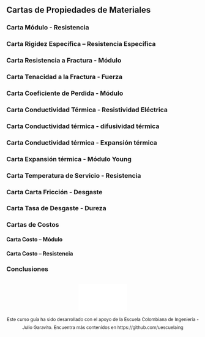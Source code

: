## Cartas de Propiedades de Materiales

### Carta Módulo - Resistencia

### Carta Rigidez Específica – Resistencia Específica

### Carta Resistencia a Fractura - Módulo

### Carta Tenacidad a la Fractura - Fuerza

### Carta Coeficiente de Perdida - Módulo

### Carta Conductividad Térmica - Resistividad Eléctrica

### Carta Conductividad térmica - difusividad térmica

### Carta Conductividad térmica - Expansión térmica

### Carta Expansión térmica - Módulo Young

### Carta Temperatura de Servicio - Resistencia

### Carta Carta Fricción - Desgaste

### Carta Tasa de Desgaste - Dureza

### Cartas de Costos

#### Carta Costo – Módulo

#### Carta Costo – Resistencia

### Conclusiones



##
  <div align="center"><a href="http://www.escuelaing.edu.co" target="_blank"><img src=https://github.com/darckoala/Demo-repo/blob/main/Imagenes/Logo_Escuela.png alt="Support by" width="25%" border="0" /></a><sub><br>Este curso guía ha sido desarrollado con el apoyo de la Escuela Colombiana de Ingeniería - Julio Garavito. Encuentra más contenidos en https://github.com/uescuelaing</sub><br><br></div>
